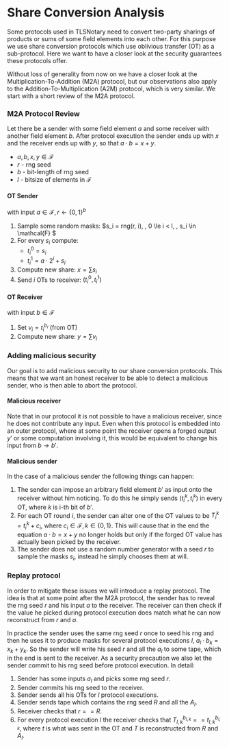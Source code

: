 # Share Conversion Analysis

Some protocols used in TLSNotary need to convert two-party sharings of products
or sums of some field elements into each other. For this purpose we use share
conversion protocols which use oblivious transfer (OT) as a sub-protocol. Here
we want to have a closer look at the security guarantees these protocols offer.

Without loss of generality from now on we have a closer look at the
Multiplication-To-Addition (M2A) protocol, but our observations also apply to
the Addition-To-Multiplication (A2M) protocol, which is very similar. We start
with a short review of the M2A protocol.


### M2A Protocol Review
Let there be a sender with some field element $a$ and some receiver with another
field element $b$. After protocol execution the sender ends up with $x$ and the
receiver ends up with $y$, so that $a \cdot b = x + y$.
- $a,b,x,y \in \mathcal{F}$
- $r$ - rng seed
- $b$ - bit-length of rng seed
- $l$ - bitsize of elements in $\mathcal{F}$


#### OT Sender
with input $a \in \mathcal{F}, \, r \leftarrow \{0, 1\}^b$

1. Sample some random masks: $s_i = rng(r, i), \, 0 \le i < l, \, s_i \in
   \mathcal{F} $
2. For every $s_i$ compute:
    - $t_i^0 = s_i$
    - $t_i^1 = a \cdot 2^i + s_i$
3. Compute new share: $x = \sum s_i$
3. Send $i$ OTs to receiver: $(t_i^0, t_i^1)$


#### OT Receiver
with input $b \in \mathcal{F}$

1. Set $v_i = t_i^{b_i}$ (from OT)
2. Compute new share: $y = \sum v_i$


### Adding malicious security

Our goal is to add malicious security to our share conversion protocols. This
means that we want an honest receiver to be able to detect a malicious sender,
who is then able to abort the protocol.

#### Malicious receiver
Note that in our protocol it is not possible to have a malicious receiver, since
he does not contribute any input. Even when this protocol is embedded into an
outer protocol, where at some point the receiver opens a forged output $y'$ or some
computation involving it, this would be equivalent to change his input from $b
\rightarrow b'$.

#### Malicious sender
In the case of a malicious sender the following things can happen:

1. The sender can impose an arbitrary field element $b'$ as input onto the
   receiver without him noticing. To do this he simply sends $(t_i^k, t_i^k)$ in
   every OT, where $k$ is i-th bit of $b'$.
2. For each OT round $i$, the sender can alter one of the OT values to be $T_i^k
   = t_i^k + c_i$, where $c_i \in \mathcal{F}, \, k \in \{0, 1\}$. This will cause
   that in the end the equation $a \cdot b = x + y$ no longer holds but only if
   the forged OT value has actually been picked by the receiver.
3. The sender does not use a random number generator with a seed $r$ to sample
   the masks $s_i$, instead he simply chooses them at will.

### Replay protocol
In order to mitigate these issues we will introduce a replay protocol. The idea
is that at some point after the M2A protocol, the sender has to reveal the rng seed
$r$ and his input $a$ to the receiver. The receiver can then check if the value
he picked during protocol execution does match what he can now reconstruct from
$r$ and $a$.

In practice the sender uses the same rng seed $r$ once to seed his rng and then
he uses it to produce masks for several protocol executions $l$, $a_l \cdot b_k =
x_k + y_k$. So the sender will write his seed $r$ and all the $a_l$ to some
tape, which in the end is sent to the receiver. As a security precaution we also
let the sender commit to his rng seed before protocol execution. In detail:

1. Sender has some inputs $a_l$ and picks some rng seed $r$.
2. Sender commits his rng seed to the receiver.
3. Sender sends all his OTs for $l$ protocol executions.
4. Sender sends tape which contains the rng seed $R$ and all the $A_l$.
5. Receiver checks that $r == R$.
6. For every protocol execution $l$ the receiver checks that $T_{l, k}^{b_{l,
   k}} == t_{l, k}^{b_{l, k}}$, where $t$ is what was sent in the OT and $T$ is
   reconstructed from $R$ and $A_l$.



